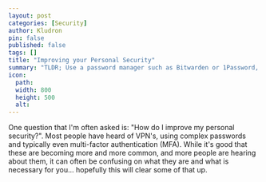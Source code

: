 ```yaml
---
layout: post
categories: [Security]
author: Kludron
pin: false
published: false
tags: []
title: "Improving your Personal Security"
summary: "TLDR; Use a password manager such as Bitwarden or 1Password, set up Multi-factor authentication on an app such as Authy or Google Authenticator, and always use a VPN."
icon:
  path: 
  width: 800
  height: 500
  alt: 
---
```


One question that I'm often asked is: "How do I improve my personal security?". Most people have heard of VPN's, using complex passwords
and typically even multi-factor authentication (MFA). While it's good that these are becoming more and more common, and more
people are hearing about them, it can often be confusing on what they are and what is necessary for you... hopefully this will clear some
of that up.


